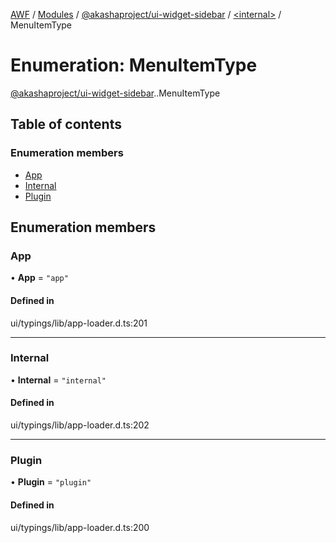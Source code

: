 [AWF](../README.md) / [Modules](../modules.md) / [@akashaproject/ui-widget-sidebar](../modules/akashaproject_ui_widget_sidebar.md) / [<internal\>](../modules/akashaproject_ui_widget_sidebar._internal_.md) / MenuItemType

# Enumeration: MenuItemType

[@akashaproject/ui-widget-sidebar](../modules/akashaproject_ui_widget_sidebar.md).[<internal>](../modules/akashaproject_ui_widget_sidebar._internal_.md).MenuItemType

## Table of contents

### Enumeration members

- [App](akashaproject_ui_widget_sidebar._internal_.MenuItemType.md#app)
- [Internal](akashaproject_ui_widget_sidebar._internal_.MenuItemType.md#internal)
- [Plugin](akashaproject_ui_widget_sidebar._internal_.MenuItemType.md#plugin)

## Enumeration members

### App

• **App** = `"app"`

#### Defined in

ui/typings/lib/app-loader.d.ts:201

___

### Internal

• **Internal** = `"internal"`

#### Defined in

ui/typings/lib/app-loader.d.ts:202

___

### Plugin

• **Plugin** = `"plugin"`

#### Defined in

ui/typings/lib/app-loader.d.ts:200
